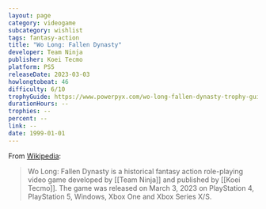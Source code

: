 ```yaml
---
layout: page
category: videogame
subcategory: wishlist
tags: fantasy-action
title: "Wo Long: Fallen Dynasty"
developer: Team Ninja
publisher: Koei Tecmo
platform: PS5
releaseDate: 2023-03-03
howlongtobeat: 46
difficulty: 6/10
trophyGuide: https://www.powerpyx.com/wo-long-fallen-dynasty-trophy-guide-roadmap/
durationHours: --
trophies: --
percent: --
link: --
date: 1999-01-01
---
```


From [Wikipedia](https://en.wikipedia.org/wiki/Wo_Long:_Fallen_Dynasty):

> Wo Long: Fallen Dynasty is a historical fantasy action role-playing video game developed by [[Team Ninja]] and published by [[Koei Tecmo]]. The game was released on March 3, 2023 on PlayStation 4, PlayStation 5, Windows, Xbox One and Xbox Series X/S.
